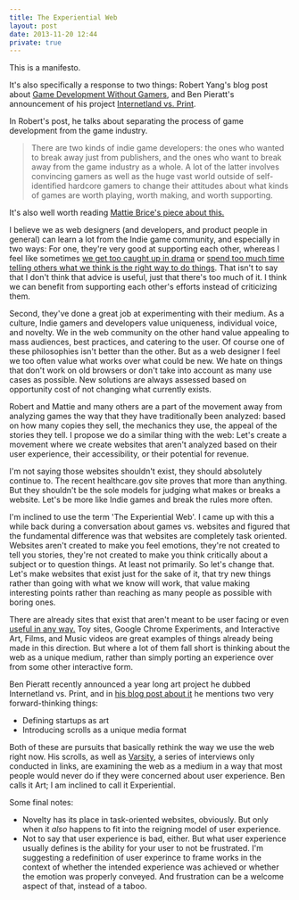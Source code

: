 ```yaml
---
title: The Experiential Web
layout: post
date: 2013-11-20 12:44
private: true
---
```


This is a manifesto.

It's also specifically a response to two things\: Robert Yang's blog post about [Game Development Without Gamers](http://www.blog.radiator.debacle.us/2013/11/games-without-gamers-imagining-indie.html), and Ben Pieratt's announcement of his project [Internetland vs. Print](http://pieratt.com/).

In Robert's post, he talks about separating the process of game development from the game industry.

> There are two kinds of indie game developers: the ones who wanted to break away just from publishers, and the ones who want to break away from the game industry as a whole. A lot of the latter involves convincing gamers as well as the huge vast world outside of self-identified hardcore gamers to change their attitudes about what kinds of games are worth playing, worth making, and worth supporting.

It's also well worth reading [Mattie Brice's piece about this.](http://www.mattiebrice.com/end-the-video-supremacy-of-games/)

I believe we as web designers (and developers, and product people in general) can learn a lot from the Indie game community, and especially in two ways: For one, they're very good at supporting each other, whereas I feel like sometimes [we get too caught up in drama]() or [spend too much time telling others what we think is the right way to do things](). That isn't to say that I don't think that advice is useful, just that there's too much of it. I think we can benefit from supporting each other's efforts instead of criticizing them.

Second, they've done a great job at experimenting with their medium. As a culture, Indie gamers and developers value uniqueness, individual voice, and novelty. We in the web community on the other hand value appealing to mass audiences, best practices, and catering to the user. Of course one of these philosophies isn't better than the other. But as a web designer I feel we too often value what works over what could be new. We hate on things that don't work on old browsers or don't take into account as many use cases as possible. New solutions are always assessed based on opportunity cost of not changing what currently exists.

Robert and Mattie and many others are a part of the movement away from analyzing games the way that they have traditionally been analyzed: based on how many copies they sell, the mechanics they use, the appeal of the stories they tell. I propose we do a similar thing with the web: Let's create a movement where we create websites that aren't analyzed based on their user experience, their accessibility, or their potential for revenue. 

I'm not saying those websites shouldn't exist, they should absolutely continue to. The recent healthcare.gov site proves that more than anything. But they shouldn't be the sole models for judging what makes or breaks a website. Let's be more like Indie games and break the rules more often.

I'm inclined to use the term 'The Experiential Web'. I came up with this a while back during a conversation about games vs. websites and figured that the fundamental difference was that websites are completely task oriented. Websites aren't created to make you feel emotions, they're not created to tell you stories, they're not created to make you think critically about a subject or to question things. At least not primarily. So let's change that. Let's make websites that exist just for the sake of it, that try new things rather than going with what we know will work, that value making interesting points rather than reaching as many people as possible with boring ones.

There are already sites that exist that aren't meant to be user facing or even [useful in any way.](http://www.theuselessweb.com/) Toy sites, Google Chrome Experiments, and Interactive Art, Films, and Music videos are great examples of things already being made in this direction. But where a lot of them fall short is thinking about the web as a unique medium, rather than simply porting an experience over from some other interactive form.

Ben Pieratt recently announced a year long art project he dubbed Internetland vs. Print, and in [his blog post about it](http://blog.pieratt.com/post/65616177353/internetland-v-print-v-self) he mentions two very forward-thinking things: 

- Defining startups as art
- Introducing scrolls as a unique media format

Both of these are pursuits that basically rethink the way we use the web right now. His scrolls, as well as [Varsity](), a series of interviews only conducted in links, are examining the web as a medium in a way that most people would never do if they were concerned about user experience. Ben calls it Art; I am inclined to call it Experiential.

Some final notes:

- Novelty has its place in task-oriented websites, obviously. But only when it *also* happens to fit into the reigning model of user experience.
- Not to say that user experience is bad, either. But what user experience usually defines is the ability for your user to not be frustrated. I'm suggesting a redefinition of user experince to frame works in the context of whether the intended experience was achieved or whether the emotion was properly conveyed. And frustration can be a welcome aspect of that, instead of a taboo.